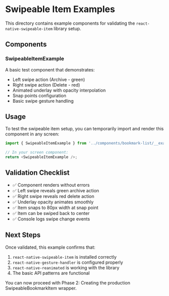 # Swipeable Item Examples

This directory contains example components for validating the `react-native-swipeable-item` library setup.

## Components

### SwipeableItemExample

A basic test component that demonstrates:
- Left swipe action (Archive - green)
- Right swipe action (Delete - red)
- Animated underlay with opacity interpolation
- Snap points configuration
- Basic swipe gesture handling

## Usage

To test the swipeable item setup, you can temporarily import and render this component in any screen:

```typescript
import { SwipeableItemExample } from '../components/bookmark-list/__examples__';

// In your screen component:
return <SwipeableItemExample />;
```

## Validation Checklist

- ✅ Component renders without errors
- ✅ Left swipe reveals green archive action
- ✅ Right swipe reveals red delete action
- ✅ Underlay opacity animates smoothly
- ✅ Item snaps to 80px width at snap point
- ✅ Item can be swiped back to center
- ✅ Console logs swipe change events

## Next Steps

Once validated, this example confirms that:
1. `react-native-swipeable-item` is installed correctly
2. `react-native-gesture-handler` is configured properly
3. `react-native-reanimated` is working with the library
4. The basic API patterns are functional

You can now proceed with Phase 2: Creating the production SwipeableBookmarkItem wrapper.
